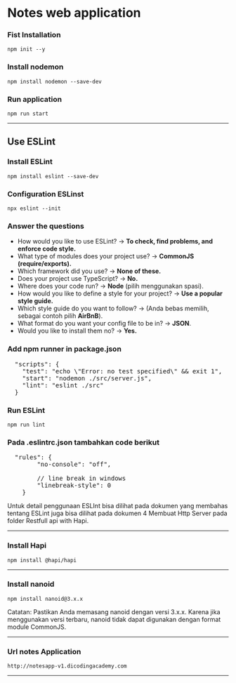 # Notes web application

### Fist Installation
`npm init --y`

### Install nodemon
`npm install nodemon --save-dev`

### Run application
`npm run start`

---

## Use ESLint

### Install ESLint
`npm install eslint --save-dev`

### Configuration ESLinst
`npx eslint --init`

### Answer the questions
* How would you like to use ESLint? -> <b>To check, find problems, and enforce code style.</b>
* What type of modules does your project use? -> <b>CommonJS (require/exports).</b>
* Which framework did you use? -> <b>None of these. </b>
* Does your project use TypeScript? -> <b>No.</b>
* Where does your code run? -> <b>Node</b> (pilih menggunakan spasi).
* How would you like to define a style for your project? -> <b>Use a popular style guide.</b>
* Which style guide do you want to follow? -> (Anda bebas memilih, sebagai contoh pilih <b>AirBnB</b>).
* What format do you want your config file to be in? -> <b>JSON</b>.
* Would you like to install them no? -> <b>Yes.</b>

### Add npm runner in <b>package.json</b>
<pre>
  "scripts": {
    "test": "echo \"Error: no test specified\" && exit 1",
    "start": "nodemon ./src/server.js",
    "lint": "eslint ./src"
  }
</pre>

### Run ESLint
`npm run lint`

### Pada .eslintrc.json tambahkan code berikut
<pre>
  "rules": {
        "no-console": "off",
        
        // line break in windows
        "linebreak-style": 0
    }
</pre>

Untuk detail penggunaan ESLInt bisa dilihat pada dokumen yang membahas tentang ESLint juga bisa dilihat 
pada dokumen 4 Membuat Http Server pada folder Restfull api with Hapi.

---

### Install Hapi
`npm install @hapi/hapi`

---

### Install nanoid
`npm install nanoid@3.x.x`

Catatan: Pastikan Anda memasang nanoid dengan versi 3.x.x. Karena jika menggunakan versi terbaru, nanoid tidak dapat digunakan dengan format module CommonJS.

---

### Url notes Application

`http://notesapp-v1.dicodingacademy.com`

---